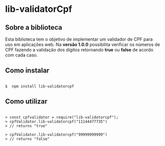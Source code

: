 # lib-validatorCpf

## Sobre a biblioteca

Esta biblioteca tem o objetivo de implementar um validador de CPF para uso em aplicações web. Na **versão 1.0.0** possibilita verificar os números de CPF fazendo a validação dos dígitos retornando **true** ou **false** de acordo com cada caso.

## Como instalar

```shell

$  npm install lib-validatorcpf

```

## Como utilizar

```node

> const cpfvalidator = require("lib-validatorcpf");
> cpfValidator.lib-validatorcpf("11144477735")
> // returns "true"

> cpfValidator.lib-validatorcpf("99999999999")
> // returns "false"


```
